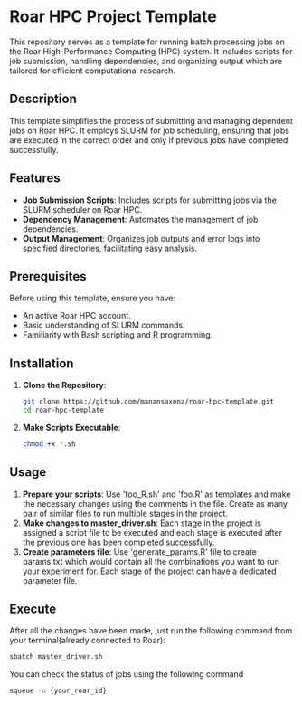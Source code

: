 # Roar HPC Project Template

This repository serves as a template for running batch processing jobs on the Roar High-Performance Computing (HPC) system. It includes scripts for job submission, handling dependencies, and organizing output which are tailored for efficient computational research.

## Description

This template simplifies the process of submitting and managing dependent jobs on Roar HPC. It employs SLURM for job scheduling, ensuring that jobs are executed in the correct order and only if previous jobs have completed successfully.

## Features

- **Job Submission Scripts**: Includes scripts for submitting jobs via the SLURM scheduler on Roar HPC.
- **Dependency Management**: Automates the management of job dependencies.
- **Output Management**: Organizes job outputs and error logs into specified directories, facilitating easy analysis.

## Prerequisites

Before using this template, ensure you have:
- An active Roar HPC account.
- Basic understanding of SLURM commands.
- Familiarity with Bash scripting and R programming.

## Installation

1. **Clone the Repository**:
   ```bash
   git clone https://github.com/manansaxena/roar-hpc-template.git
   cd roar-hpc-template
   ```
2. **Make Scripts Executable**:
   ```bash
   chmod +x *.sh
   ```

## Usage

1. **Prepare your scripts**:
   Use 'foo_R.sh' and 'foo.R' as templates and make the necessary changes using the comments in the file. Create as many pair of similar files to run multiple stages in the project.
2. **Make changes to master_driver.sh**:
   Each stage in the project is assigned a script file to be executed and each stage is executed after the previous one has been completed successfully.
3. **Create parameters file**:
   Use 'generate_params.R' file to create params.txt which would contain all the combinations you want to run your experiment for. Each stage of the project can have a dedicated parameter file.
 
## Execute
After all the changes have been made, just run the following command from your terminal(already connected to Roar):

```bash
sbatch master_driver.sh
```

You can check the status of jobs using the following command

```bash
squeue -u {your_roar_id}
```
